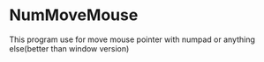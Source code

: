 # NumMoveMouse
This program use for move mouse pointer with numpad or anything else(better than window version)
